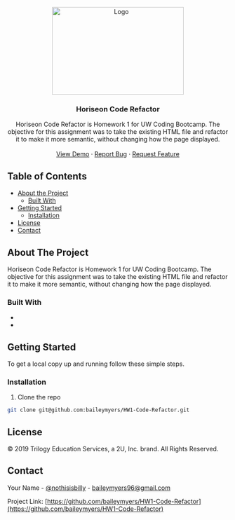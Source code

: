 <p align="center">
  <a href="https://baileymyers.github.io/HW1-Code-Refactor/">
    <img src="./assets/images/digital-marketing-meeting.jpg" alt="Logo" width="300" height="200">
  </a>

  <h3 align="center">Horiseon Code Refactor</h3>

  <p align="center">
    Horiseon Code Refactor is Homework 1 for UW Coding Bootcamp. The objective for this assignment was to take the existing HTML file and refactor it to make it more semantic, without changing how the page displayed.
    <br />
    <br />
    <a href="https://github.com/baileymyers/HW1-Code-Refactor">View Demo</a>
    ·
    <a href="https://github.com/baileymyers/HW1-Code-Refactor/issues">Report Bug</a>
    ·
    <a href="https://github.com/baileymyers/HW1-Code-Refactor/issues">Request Feature</a>
  </p>
</p>



<!-- TABLE OF CONTENTS -->
## Table of Contents

* [About the Project](#about-the-project)
  * [Built With](#built-with)
* [Getting Started](#getting-started)
  * [Installation](#installation)
* [License](#license)
* [Contact](#contact)



<!-- ABOUT THE PROJECT -->
## About The Project

Horiseon Code Refactor is Homework 1 for UW Coding Bootcamp. The objective for this assignment was to take the existing HTML file and refactor it to make it more semantic, without changing how the page displayed.

### Built With

* [](HTML5)
* [](CSS)



<!-- GETTING STARTED -->
## Getting Started

To get a local copy up and running follow these simple steps.

### Installation

1. Clone the repo
```sh
git clone git@github.com:baileymyers/HW1-Code-Refactor.git
```

<!-- LICENSE -->
## License

© 2019 Trilogy Education Services, a 2U, Inc. brand. All Rights Reserved.



<!-- CONTACT -->
## Contact

Your Name - [@nothisisbilly](https://twitter.com/nothisisbilly) - baileymyers96@gmail.com

Project Link: [https://github.com/baileymyers/HW1-Code-Refactor](https://github.com/baileymyers/HW1-Code-Refactor)
